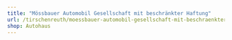 ```yaml
---
title: "Mössbauer Automobil Gesellschaft mit beschränkter Haftung"
url: /tirschenreuth/moessbauer-automobil-gesellschaft-mit-beschraenkter-haftung/
shop: Autohaus
---
```

